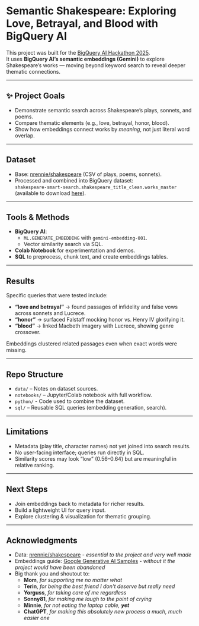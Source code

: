 # Semantic Shakespeare: Exploring Love, Betrayal, and Blood with BigQuery AI

This project was built for the [BigQuery AI Hackathon 2025](https://kaggle.com/competitions/bigquery-ai-hackathon).  
It uses **BigQuery AI’s semantic embeddings (Gemini)** to explore Shakespeare’s works — moving beyond keyword search to reveal deeper thematic connections.

---

## ✨ Project Goals
- Demonstrate semantic search across Shakespeare’s plays, sonnets, and poems.
- Compare thematic elements (e.g., love, betrayal, honor, blood).
- Show how embeddings connect works by *meaning*, not just literal word overlap.

---

## Dataset
- Base: [nrennie/shakespeare](https://github.com/nrennie/shakespeare) (CSV of plays, poems, sonnets).  
- Processed and combined into BigQuery dataset:  
  `shakespeare-smart-search.shakespeare_title_clean.works_master` (available to download [here](https://github.com/ladasmereca/shakespeare-smart-search/tree/main/data)).

---

## Tools & Methods
- **BigQuery AI**:
  - `ML.GENERATE_EMBEDDING` with `gemini-embedding-001`.
  - Vector similarity search via SQL.
- **Colab Notebook** for experimentation and demos.
- **SQL** to preprocess, chunk text, and create embeddings tables.

---

## Results
Specific queries that were tested include:
- **“love and betrayal”** → found passages of infidelity and false vows across sonnets and Lucrece.
- **“honor”** → surfaced Falstaff mocking honor vs. Henry IV glorifying it.
- **“blood”** → linked Macbeth imagery with Lucrece, showing genre crossover.

Embeddings clustered related passages even when exact words were missing.

---

## Repo Structure
- `data/` – Notes on dataset sources.
- `notebooks/` – Jupyter/Colab notebook with full workflow.
- `python/` - Code used to combine the dataset.
- `sql/` – Reusable SQL queries (embedding generation, search).

---

## Limitations
- Metadata (play title, character names) not yet joined into search results.
- No user-facing interface; queries run directly in SQL.
- Similarity scores may look “low” (0.56–0.64) but are meaningful in relative ranking.

---

## Next Steps
- Join embeddings back to metadata for richer results.
- Build a lightweight UI for query input.
- Explore clustering & visualization for thematic grouping.

---

## Acknowledgments
- Data: [nrennie/shakespeare](https://github.com/nrennie/shakespeare) - _essential to the project and very well made_
- Embeddings guide: [Google Generative AI Samples](https://github.com/GoogleCloudPlatform/generative-ai) - _without it the project would have been abandoned_
- Big thank you and shoutout to:
  - **Mom**, _for supporting me no matter what_
  - **Terin**, _for being the best friend I don't deserve but really need_
  - **Yorguss**, _for taking care of me regardless_
  - **Sonny81**, _for making me laugh to the point of crying_
  - **Minnie**, _for not eating the laptop cable, __yet___
  - **ChatGPT**, _for making this absolutely new process a much, much easier one_
